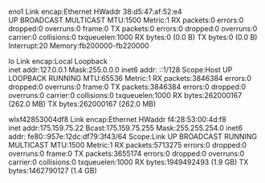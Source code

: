eno1      Link encap:Ethernet  HWaddr 38:d5:47:af:52:e4  
          UP BROADCAST MULTICAST  MTU:1500  Metric:1
          RX packets:0 errors:0 dropped:0 overruns:0 frame:0
          TX packets:0 errors:0 dropped:0 overruns:0 carrier:0
          collisions:0 txqueuelen:1000 
          RX bytes:0 (0.0 B)  TX bytes:0 (0.0 B)
          Interrupt:20 Memory:fb200000-fb220000 

lo        Link encap:Local Loopback  
          inet addr:127.0.0.1  Mask:255.0.0.0
          inet6 addr: ::1/128 Scope:Host
          UP LOOPBACK RUNNING  MTU:65536  Metric:1
          RX packets:3846384 errors:0 dropped:0 overruns:0 frame:0
          TX packets:3846384 errors:0 dropped:0 overruns:0 carrier:0
          collisions:0 txqueuelen:1000 
          RX bytes:262000167 (262.0 MB)  TX bytes:262000167 (262.0 MB)

wlxf42853004df8 Link encap:Ethernet  HWaddr f4:28:53:00:4d:f8  
          inet addr:175.159.75.22  Bcast:175.159.75.255  Mask:255.255.254.0
          inet6 addr: fe80::957e:12dc:df79:3f43/64 Scope:Link
          UP BROADCAST RUNNING MULTICAST  MTU:1500  Metric:1
          RX packets:5713275 errors:0 dropped:0 overruns:0 frame:0
          TX packets:3655174 errors:0 dropped:0 overruns:0 carrier:0
          collisions:0 txqueuelen:1000 
          RX bytes:1949492493 (1.9 GB)  TX bytes:1462790127 (1.4 GB)

